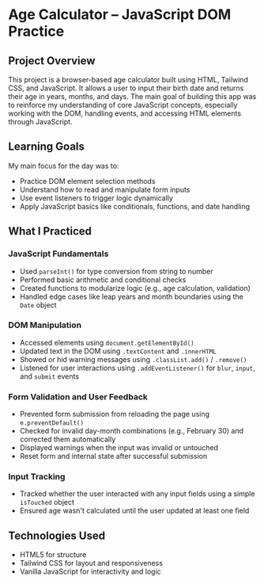 # Age Calculator – JavaScript DOM Practice

## Project Overview

This project is a browser-based age calculator built using HTML, Tailwind CSS, and JavaScript. It allows a user to input their birth date and returns their age in years, months, and days. The main goal of building this app was to reinforce my understanding of core JavaScript concepts, especially working with the DOM, handling events, and accessing HTML elements through JavaScript.

## Learning Goals

My main focus for the day was to:

- Practice DOM element selection methods
- Understand how to read and manipulate form inputs
- Use event listeners to trigger logic dynamically
- Apply JavaScript basics like conditionals, functions, and date handling

## What I Practiced

### JavaScript Fundamentals

- Used `parseInt()` for type conversion from string to number
- Performed basic arithmetic and conditional checks
- Created functions to modularize logic (e.g., age calculation, validation)
- Handled edge cases like leap years and month boundaries using the `Date` object

### DOM Manipulation

- Accessed elements using `document.getElementById()`
- Updated text in the DOM using `.textContent` and `.innerHTML`
- Showed or hid warning messages using `.classList.add()` / `.remove()`
- Listened for user interactions using `.addEventListener()` for `blur`, `input`, and `submit` events

### Form Validation and User Feedback

- Prevented form submission from reloading the page using `e.preventDefault()`
- Checked for invalid day-month combinations (e.g., February 30) and corrected them automatically
- Displayed warnings when the input was invalid or untouched
- Reset form and internal state after successful submission

### Input Tracking

- Tracked whether the user interacted with any input fields using a simple `isTouched` object
- Ensured age wasn't calculated until the user updated at least one field


## Technologies Used

- HTML5 for structure
- Tailwind CSS for layout and responsiveness
- Vanilla JavaScript for interactivity and logic


